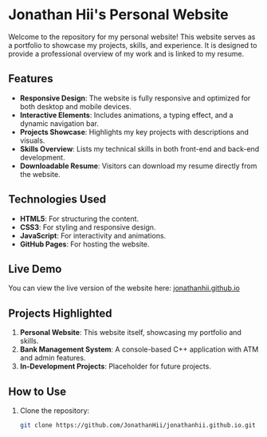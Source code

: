 # Jonathan Hii's Personal Website

Welcome to the repository for my personal website! This website serves as a portfolio to showcase my projects, skills, and experience. It is designed to provide a professional overview of my work and is linked to my resume.

## Features

- **Responsive Design**: The website is fully responsive and optimized for both desktop and mobile devices.
- **Interactive Elements**: Includes animations, a typing effect, and a dynamic navigation bar.
- **Projects Showcase**: Highlights my key projects with descriptions and visuals.
- **Skills Overview**: Lists my technical skills in both front-end and back-end development.
- **Downloadable Resume**: Visitors can download my resume directly from the website.

## Technologies Used

- **HTML5**: For structuring the content.
- **CSS3**: For styling and responsive design.
- **JavaScript**: For interactivity and animations.
- **GitHub Pages**: For hosting the website.

## Live Demo

You can view the live version of the website here: [jonathanhii.github.io](https://jonathanhii.github.io/)

## Projects Highlighted

1. **Personal Website**: This website itself, showcasing my portfolio and skills.
2. **Bank Management System**: A console-based C++ application with ATM and admin features.
3. **In-Development Projects**: Placeholder for future projects.

## How to Use

1. Clone the repository:
   ```bash
   git clone https://github.com/JonathanHii/jonathanhii.github.io.git
